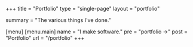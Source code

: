 +++
title = "Portfolio"
type = "single-page"
layout = "portfolio"

summary = "The various things I've done."

[menu]
  [menu.main]
    name = "I make software."
    pre = "portfolio ->"
    post = "Portfolio"
    url = "/portfolio"
+++